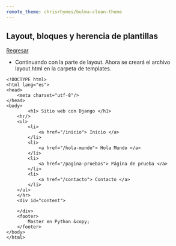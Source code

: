 ```yaml
---
remote_theme: chrisrhymes/bulma-clean-theme
---
```

## Layout, bloques y herencia de plantillas

[Regresar](/CodingBootcampsESPOL-RDDW/)

+ Continuando con la parte de layout. Ahora se creará el archivo layout.html en la carpeta de templates.

```
<!DOCTYPE html>
<html lang="es">
<head>
    <meta charset="utf-8"/>
</head>
<body>
        <h1> Sitio web con Django </h1>
    <hr/>
    <ul>
        <li>
            <a href="/inicio"> Inicio </a>
        </li>
        <li>
            <a href="/hola-mundo"> Hola Mundo </a>
        </li>
        <li>
            <a href="/pagina-pruebas"> Página de prueba </a>
        </li>
        <li>
            <a href="/contacto"> Contacto </a>
        </li>
    </ul>
    </hr>
    <div id="content">

    </div>
    <footer>
        Master en Python &copy;
    </footer>
</body>
</html>
```